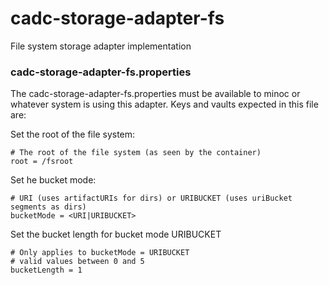 # cadc-storage-adapter-fs
File system storage adapter implementation

### cadc-storage-adapter-fs.properties

The cadc-storage-adapter-fs.properties must be available to minoc or whatever system
is using this adapter.  Keys and vaults expected in this file are:

Set the root of the file system:
```
# The root of the file system (as seen by the container)
root = /fsroot
```

Set he bucket mode:
```
# URI (uses artifactURIs for dirs) or URIBUCKET (uses uriBucket segments as dirs)
bucketMode = <URI|URIBUCKET>
```

Set the bucket length for bucket mode URIBUCKET
```
# Only applies to bucketMode = URIBUCKET
# valid values between 0 and 5
bucketLength = 1
```
